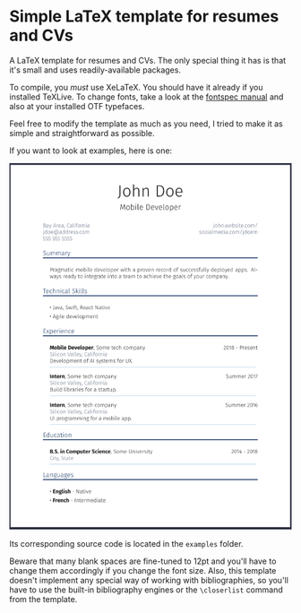 # Simple LaTeX template for resumes and CVs

A LaTeX template for resumes and CVs.
The only special thing it has is that it's small and uses readily-available packages.

To compile, you *must* use XeLaTeX.
You should have it already if you installed TeXLive.
To change fonts, take a look at the [fontspec manual](http://ctan.math.utah.edu/ctan/tex-archive/macros/latex/contrib/fontspec/fontspec.pdf) and also at your installed OTF typefaces.

Feel free to modify the template as much as you need,
I tried to make it as simple and straightforward as possible.

If you want to look at examples, here is one:

![Resume example](/examples/resume.png)

Its corresponding source code is located in the `examples` folder.

Beware that many blank spaces are fine-tuned to 12pt and you'll have to change them accordingly if you change the font size.
Also, this template doesn't implement any special way of working with bibliographies,
so you'll have to use the built-in bibliography engines or the `\closerlist` command from the template.
